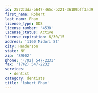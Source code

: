 ```yaml
---
id: 25723dda-b647-465c-b221-36109bff3ad9
first_name: Robert
last_name: Pham
license_type: DDS
license_number: '4530'
license_status: Active
license_expiration: 6/30/15
address: '1160 Midori St'
city: Henderson
state: NV
zip: '89002'
phone: '(702) 547-2231'
fax: '(702) 547-2232'
services:
  - dentist
category: dentists
title: 'Robert Pham'
---
```


